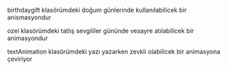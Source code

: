 birthdaygift klasörümdeki doğum günlerinde kullanılabilicek bir anismasyondur

ozel klasörümdeki tatlış sevgililer gününde vesayre atılabilicek bir animasyondur

textAnimation klasörümdeki yazı yazarken zevkli olabilicek bir animasyona çeviriyor
